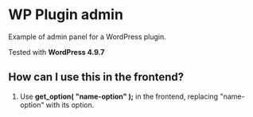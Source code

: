 # WP Plugin admin
Example of admin panel for a WordPress plugin.

Tested with **WordPress 4.9.7**

## How can I use this in the frontend?

1. Use **get_option( "name-option" );** in the frontend, replacing "name-option" with its option.
